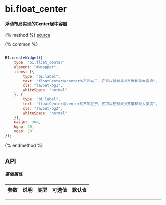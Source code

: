 # bi.float_center

#### 浮动布局实现的Center居中容器

{% method %}
[source](https://jsfiddle.net/fineui/1vgn555m/)

{% common %}
```javascript

BI.createWidget({
    type: 'bi.float_center',
    element: "#wrapper",
    items: [{
        type: "bi.label",
        text: "floatCenter与center的不同在于，它可以控制最小宽度和最大宽度",
        cls: "layout-bg1",
        whiteSpace: "normal"
    }, {
        type: "bi.label",
        text: "floatCenter与center的不同在于，它可以控制最小宽度和最大宽度",
        cls: "layout-bg2",
        whiteSpace: "normal"
    }],
    height: 300,
    hgap: 20,
    vgap: 20
});


```

{% endmethod %}


## API
##### 基础属性
| 参数    | 说明                           | 类型       | 可选值 | 默认值
| :------ |:-------------                  | :-----     | :----|:----


---